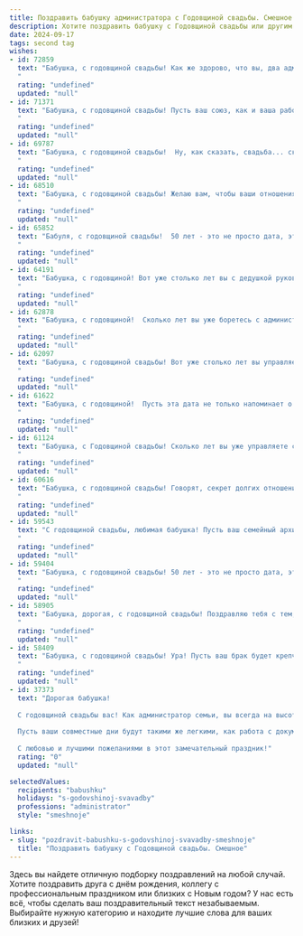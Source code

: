 ```yaml
---
title: Поздравить бабушку администратора с Годовщиной свадьбы. Смешное
description: Хотите поздравить бабушку с Годовщиной свадьбы или другим праздником? Наш ИИ создаст незабываемое поздравление, а вы обязательно выделитесь среди других.  
date: 2024-09-17
tags: second tag
wishes:
- id: 72859
  text: "Бабушка, с годовщиной свадьбы! Как же здорово, что вы, два администратора семейного бизнеса, сумели пережить столько лет…  вместе! 💪🥂  Желаю вам ещё много счастливых лет, чтобы вы могли продолжать управлять своим семейством с такой же ловкостью и эффективностью, как управляете делами! 😜😜😜
  "
  rating: "undefined"
  updated: "null"
- id: 71371
  text: "Бабушка, с годовщиной свадьбы! Пусть ваш союз, как и ваша работа админа, будет всегда в порядке и без сбоев! 😉  Желаем, чтобы ваш семейный файл был без вирусов, а любовь - без багов! 🎉
  "
  rating: "undefined"
  updated: "null"
- id: 69787
  text: "Бабушка, с годовщиной свадьбы!  Ну, как сказать, свадьба... скорее, юбилей вашего долгоиграющего сериала \"Любовь без конца\".  Главное, чтобы рейтинг не падал, а романтические сцены были всё такими же горячими! 😉
  "
  rating: "undefined"
  updated: "null"
- id: 68510
  text: "Бабушка, с годовщиной свадьбы! Желаю вам, чтобы ваши отношения были такими же крепкими, как ваш административный опыт в борьбе с очередями и капризными клиентами! 😉
  "
  rating: "undefined"
  updated: "null"
- id: 65852
  text: "Бабуля, с годовщиной свадьбы!  50 лет - это не просто дата, это настоящий рекорд! Как говорится, вы уже не просто женаты, вы – срощенные! 🎉  Оставайтесь такими же бодрыми, активными и…  не забывайте, что главный секрет долгого и счастливого брака - это умение вовремя  переключать внимание друг на друга, например, когда кто-то  начинает  говорить о том, сколько раз он уже переставлял мебель в гостиной! 😉
  "
  rating: "undefined"
  updated: "null"
- id: 64191
  text: "Бабушка, с годовщиной! Вот уже столько лет вы с дедушкой руководите этим семейным предприятием, как настоящие администраторы, и, надо сказать, справляетесь просто отлично! 😜  Желаю вам побольше сладких моментов, как в вашей молодости, ну и чтобы дедушка продолжал вас баловать подарками! 😉🥂
  "
  rating: "undefined"
  updated: "null"
- id: 62878
  text: "Бабушка, с годовщиной!  Сколько лет вы уже боретесь с администрацией за скидки на новые тапочки?  Надеюсь, победа все еще на вашей стороне! 😉  Желаю вам еще много счастливых лет, где царит порядок, как в вашем кабинете (шучу!), а главное – чтобы любовь была крепче всех административных регламентов! 🎉
  "
  rating: "undefined"
  updated: "null"
- id: 62097
  text: "Бабушка, с годовщиной свадьбы! Вот уже столько лет вы управляете своим семейным бизнесом — супружеской жизнью — как настоящие администраторы: с любовью, заботой и, главное, железной хваткой! 😉 Желаем вам ещё больше совместных лет, чтобы и внукам хватило!
  "
  rating: "undefined"
  updated: "null"
- id: 61622
  text: "Бабушка, с годовщиной!  Пусть эта дата не только напоминает о годах, прожитых вместе, но и о том, как вы, опытный администратор семейного счастья, управляете им с безупречной точностью и любовью!
  "
  rating: "undefined"
  updated: "null"
- id: 61124
  text: "Бабушка, с Годовщиной свадьбы! Сколько лет вы уже управляете семейным предприятием: дедушкой-главным бухгалтером и всей родней - как подчиненными! Надеюсь, ваша \"администраторская\" работа всегда приносит вам радость и, конечно же, премии в виде бесконечной любви и уважения от всех нас!
  "
  rating: "undefined"
  updated: "null"
- id: 60616
  text: "Бабушка, с годовщиной свадьбы! Говорят, секрет долгих отношений - это когда муж и жена каждый день друг друга удивляют. Только ты, кажется, уже давно удивляешься, как тебя терпит твой милый администратор! 😉😂
  "
  rating: "undefined"
  updated: "null"
- id: 59543
  text: "С годовщиной свадьбы, любимая бабушка! Пусть ваш семейный архив пополнится еще одним годом счастливых воспоминаний, а любовный счетчик покажет +1 к счастью! 😉  Надеюсь, ваш администраторский талант по-прежнему помогает вам организовывать семейную жизнь как по маслу, и все как обычно - в порядке! 🎉🥂
  "
  rating: "undefined"
  updated: "null"
- id: 59404
  text: "Бабушка, с годовщиной свадьбы! 50 лет - это не просто дата, это целая эпопея, полная любви, смеха и (наверняка) не одного скандала! Так держать! Пусть ваша любовь будет крепче, чем ваш администраторский талант в решении споров между внуками! 😉
  "
  rating: "undefined"
  updated: "null"
- id: 58905
  text: "Бабушка, дорогая, с годовщиной свадьбы! Поздравляю тебя с тем, что ты уже столько лет с успехом управляешь семейным бизнесом, особенно отделом \"Муж\"! 💪  Надеюсь, \"поставщик услуг\" - дедушка - все это время был в отзывах только \"пятерка\"?! 😄😂
  "
  rating: "undefined"
  updated: "null"
- id: 58409
  text: "Бабушка, с годовщиной свадьбы! Ура! Пусть ваш брак будет крепче, чем WiFi в общественном транспорте, и ярче, чем салют на Новый год! 😄🎉
  "
  rating: "undefined"
  updated: "null"
- id: 37373
  text: "Дорогая бабушка!
  
  С годовщиной свадьбы вас! Как администратор семьи, вы всегда на высоте – не забываете ни про один праздник и ни одну дату! Ваша жизнь – это как идеальный план по организации торжеств: всегда ярко, всегда весело и, конечно, с большим количеством пирожков!
  
  Пусть ваши совместные дни будут такими же легкими, как работа с документами в Excel, и пусть каждый год вашей жизни вместе приносит только радость и хорошее настроение. А если вдруг что-то идет не так – помните, что любая ситуация решается с улыбкой и чашечкой чая!
  
  С любовью и лучшими пожеланиями в этот замечательный праздник!"
  rating: "0"
  updated: "null"

selectedValues:
  recipients: "babushku"
  holidays: "s-godovshinoj-svavadby"
  professions: "administrator"
  style: "smeshnoje"

links:
- slug: "pozdravit-babushku-s-godovshinoj-svavadby-smeshnoje"
  title: "Поздравить бабушку с Годовщиной свадьбы. Смешное"
---
```


Здесь вы найдете отличную подборку поздравлений на любой случай. 
Хотите поздравить друга с днём рождения, коллегу с профессиональным праздником или близких с Новым годом? У нас есть всё, чтобы сделать ваш поздравительный текст незабываемым. Выбирайте нужную категорию и находите лучшие слова для ваших близких и друзей!
